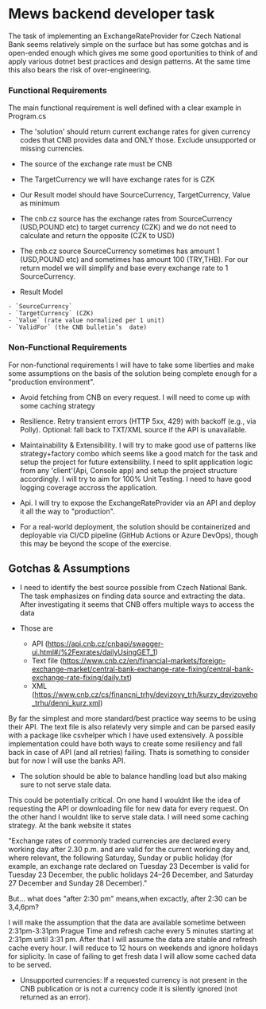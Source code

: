 # Mews backend developer task

The task of implementing an ExchangeRateProvider for Czech National Bank seems relatively simple on the surface but has some gotchas and is open-ended enough which gives me some good oportunities to think of and apply various dotnet best practices and design patterns. At the same time this also bears the risk of over-engineering.


### Functional Requirements
The main functional requirement is well defined with a clear example in Program.cs

- The 'solution' should return current exchange rates for given currency codes that CNB provides data and ONLY those. Exclude unsupported or missing currencies.
- The source of the exchange rate must be CNB
- The TargetCurrency we will have exchange rates for is CZK
- Our Result model should have SourceCurrency, TargetCurrency, Value as minimum
- The cnb.cz source has the exchange rates from SourceCurrency (USD,POUND etc) to target currency (CZK)
and we do not need to calculate and return the opposite (CZK to USD)
- The cnb.cz source SourceCurrency sometimes has amount 1 (USD,POUND etc) and sometimes has amount 100 (TRY,THB). For our return model we will simplify and base every exchange rate to 1 SourceCurrency.

- Result Model
```
- `SourceCurrency`
- `TargetCurrency` (CZK)
- `Value` (rate value normalized per 1 unit)
- `ValidFor` (the CNB bulletin’s  date)
```


### Non-Functional Requirements

For non-functional requirements  I will have to take some liberties and make some assumptions on the basis of the solution being complete enough for a "production environment".

- Avoid fetching from CNB on every request. I will need to come up with some caching strategy

- Resilience. Retry transient errors (HTTP 5xx, 429) with backoff (e.g., via Polly). Optional: fall back to TXT/XML source if the API is unavailable.

- Maintainability & Extensibility. I will try to make good use of patterns like strategy+factory combo which seems like a good match for the task and setup the project for future extensibility. I need to split application logic from any 'client'(Api, Console app) and setup the project structure accordingly. I will try to aim for 100% Unit Testing. I need to have good logging coverage accross the application.

- Api. I will try to expose the ExchangeRateProvider via an API and deploy it all the way to "production".

- For a real-world deployment, the solution should be containerized and deployable via CI/CD pipeline (GitHub Actions or Azure DevOps), though this may be beyond the scope of the exercise.

## Gotchas & Assumptions

- I need to identify the best source possible from Czech National Bank. The task emphasizes on finding data source and extracting the data. After investigating it seems that CNB offers multiple ways to access the data 

- Those are 
    - API (https://api.cnb.cz/cnbapi/swagger-ui.html#/%2Fexrates/dailyUsingGET_1) 
    - Text file (https://www.cnb.cz/en/financial-markets/foreign-exchange-market/central-bank-exchange-rate-fixing/central-bank-exchange-rate-fixing/daily.txt) 
    - XML (https://www.cnb.cz/cs/financni_trhy/devizovy_trh/kurzy_devizoveho_trhu/denni_kurz.xml)


By far the simplest and more standard/best practice way seems to be using their API. The text file is also relatevly very simple and can be parsed easily with a package like csvhelper which I have used extensively. A possible implementation could have both ways to create some resiliency and fall back in case of API (and all retries) failing. Thats is something to consider but for now I will use the banks API.

- The solution should be able to balance handling load but also making sure to not serve stale data.

This could be potentially critical. On one hand I wouldnt like the idea of requesting the API or downloading file for new data for every request. On the other hand I wouldnt like to serve stale data. I will need some caching strategy. At the bank website it states

"Exchange rates of commonly traded currencies are declared every working day after 2.30 p.m. and are valid for the current working day and, where relevant, the following Saturday, Sunday or public holiday (for example, an exchange rate declared on Tuesday 23 December is valid for Tuesday 23 December, the public holidays 24–26 December, and Saturday 27 December and Sunday 28 December)."

But... what does "after 2:30 pm" means,when excactly, after 2:30 can be 3,4,6pm?

I will make the assumption that the data are available sometime between 2:31pm-3:31pm Prague Time and refresh cache every 5 minutes starting at 2:31pm until 3:31 pm. After that I will assume the data are stable and refresh cache every hour. I will reduce to 12 hours on weekends and ignore holidays for siplicity. In case of failing to get fresh data I will allow some cached data to be served.


- Unsupported currencies: If a requested currency is not present in the CNB publication or is not a currency code it is silently ignored (not returned as an error).
